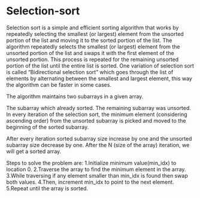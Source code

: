 # Selection-sort

Selection sort is a simple and efficient sorting algorithm that works by repeatedly selecting the smallest (or largest) element from the unsorted portion of the list and moving it to the sorted portion of the list. The algorithm repeatedly selects the smallest (or largest) element from the unsorted portion of the list and swaps it with the first element of the unsorted portion. This process is repeated for the remaining unsorted portion of the list until the entire list is sorted. One variation of selection sort is called “Bidirectional selection sort” which goes through the list of elements by alternating between the smallest and largest element, this way the algorithm can be faster in some cases.

The algorithm maintains two subarrays in a given array.

The subarray which already sorted.
The remaining subarray was unsorted.
In every iteration of the selection sort, the minimum element (considering ascending order) from the unsorted subarray is picked and moved to the beginning of the sorted subarray.

After every iteration sorted subarray size increase by one and the unsorted subarray size decrease by one.
After the N (size of the array) iteration, we will get a sorted array.

Steps to solve the problem are:
1.Initialize minimum value(min_idx) to location 0.
2.Traverse the array to find the minimum element in the array.
3.While traversing if any element smaller than min_idx is found then swap both values.
4.Then, increment min_idx to point to the next element.
5.Repeat until the array is sorted.
